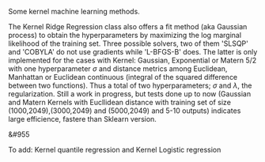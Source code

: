 Some kernel machine learning methods.

The Kernel Ridge Regression class also offers a fit method (aka Gaussian process) to obtain the hyperparameters
by maximizing the log marginal likelihood of the training set. Three possible solvers, two of them 'SLSQP' and 'COBYLA' do 
not use gradients while 'L-BFGS-B' does. The latter is only implemented for the cases with Kernel: Gaussian, Exponential or Matern 5/2 with one hyperparameter $\sigma$ and distance metrics among Euclidean, Manhattan or Euclidean continuous (integral of the squared difference between two functions). Thus a total of two hyperparameters; $\sigma$ and $\lambda$, the regularization. Still a work in progress, but tests done up to now (Gaussian and Matern Kernels with Eucllidean distance with training set of size (1000,2049),(3000,2049) and (5000,2049) and 5-10 outputs) indicates large efficience, fastere than Sklearn version.

&#955

To add: Kernel quantile regression and Kernel Logistic regression
